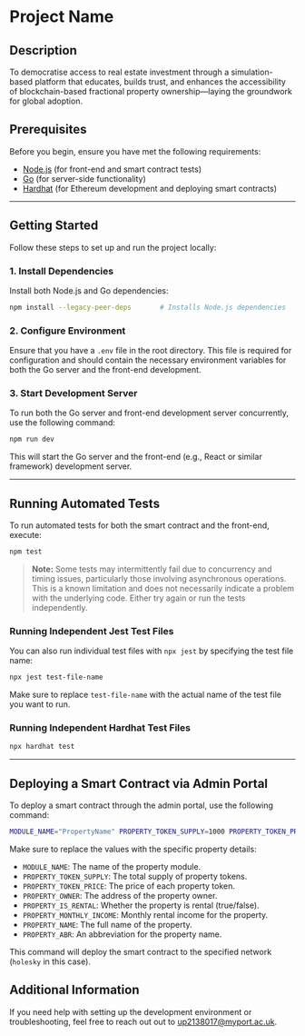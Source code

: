 
# Project Name

## Description

To democratise access to real estate investment through a simulation-based platform that educates, builds trust, and enhances the accessibility of blockchain-based fractional property ownership—laying the groundwork for global adoption.

## Prerequisites

Before you begin, ensure you have met the following requirements:

- [Node.js](https://nodejs.org/) (for front-end and smart contract tests)
- [Go](https://golang.org/) (for server-side functionality)
- [Hardhat](https://hardhat.org/) (for Ethereum development and deploying smart contracts)

---

## Getting Started

Follow these steps to set up and run the project locally:

### 1. Install Dependencies

Install both Node.js and Go dependencies:

```bash
npm install --legacy-peer-deps       # Installs Node.js dependencies
```

### 2. Configure Environment

Ensure that you have a `.env` file in the root directory. This file is required for configuration and should contain the necessary environment variables for both the Go server and the front-end development.

### 3. Start Development Server

To run both the Go server and front-end development server concurrently, use the following command:

```bash
npm run dev
```

This will start the Go server and the front-end (e.g., React or similar framework) development server.

---

## Running Automated Tests

To run automated tests for both the smart contract and the front-end, execute:

```bash
npm test
```

> **Note:** Some tests may intermittently fail due to concurrency and timing issues, particularly those involving asynchronous operations. This is a known limitation and does not necessarily indicate a problem with the underlying code. Either try again or run the tests independently.

### Running Independent Jest Test Files

You can also run individual test files with `npx jest` by specifying the test file name:

```bash
npx jest test-file-name
```

Make sure to replace `test-file-name` with the actual name of the test file you want to run.

### Running Independent Hardhat Test Files

```bash
npx hardhat test
```
---

## Deploying a Smart Contract via Admin Portal

To deploy a smart contract through the admin portal, use the following command:

```bash
MODULE_NAME="PropertyName" PROPERTY_TOKEN_SUPPLY=1000 PROPERTY_TOKEN_PRICE=10 PROPERTY_OWNER="0x12345" PROPERTY_IS_RENTAL=true PROPERTY_MONTHLY_INCOME=500 PROPERTY_NAME="Property Name" PROPERTY_ABR="PNM" npx hardhat ignition deploy ./ignition/modules/TokenOwnership.js --network holesky
```

Make sure to replace the values with the specific property details:

- `MODULE_NAME`: The name of the property module.
- `PROPERTY_TOKEN_SUPPLY`: The total supply of property tokens.
- `PROPERTY_TOKEN_PRICE`: The price of each property token.
- `PROPERTY_OWNER`: The address of the property owner.
- `PROPERTY_IS_RENTAL`: Whether the property is rental (true/false).
- `PROPERTY_MONTHLY_INCOME`: Monthly rental income for the property.
- `PROPERTY_NAME`: The full name of the property.
- `PROPERTY_ABR`: An abbreviation for the property name.

This command will deploy the smart contract to the specified network (`holesky` in this case).

## Additional Information

If you need help with setting up the development environment or troubleshooting, feel free to reach out out to up2138017@myport.ac.uk.
